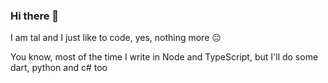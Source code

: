 ### Hi there 👋

I am tal and I just like to code, yes, nothing more 😐

You know, most of the time I write in Node and TypeScript, but I'll do some dart, python and c# too

<!--
**talopl/talopl** is a ✨ _special_ ✨ repository because its `README.md` (this file) appears on your GitHub profile.

Here are some ideas to get you started:

- 🔭 I’m currently working on ...
- 🌱 I’m currently learning ...
- 👯 I’m looking to collaborate on ...
- 🤔 I’m looking for help with ...
- 💬 Ask me about ...
- 📫 How to reach me: ...
- 😄 Pronouns: ...
- ⚡ Fun fact: ...
-->
